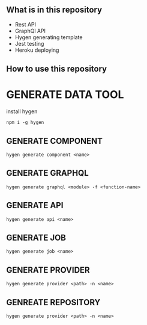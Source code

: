 ## What is in this repository
* Rest API
* GraphQl API
* Hygen generating template
* Jest testing
* Heroku deploying
## How to use this repository


# GENERATE DATA TOOL

install hygen

`npm i -g hygen`

## GENERATE COMPONENT

`hygen generate component <name>`

## GENERATE GRAPHQL

`hygen generate graphql <module> -f <function-name>`

## GENERATE API

`hygen generate api <name>`

## GENERATE JOB

`hygen generate job <name>`

## GENERATE PROVIDER

`hygen generate provider <path> -n <name>`

## GENREATE REPOSITORY

`hygen generate provider <path> -n <name>`